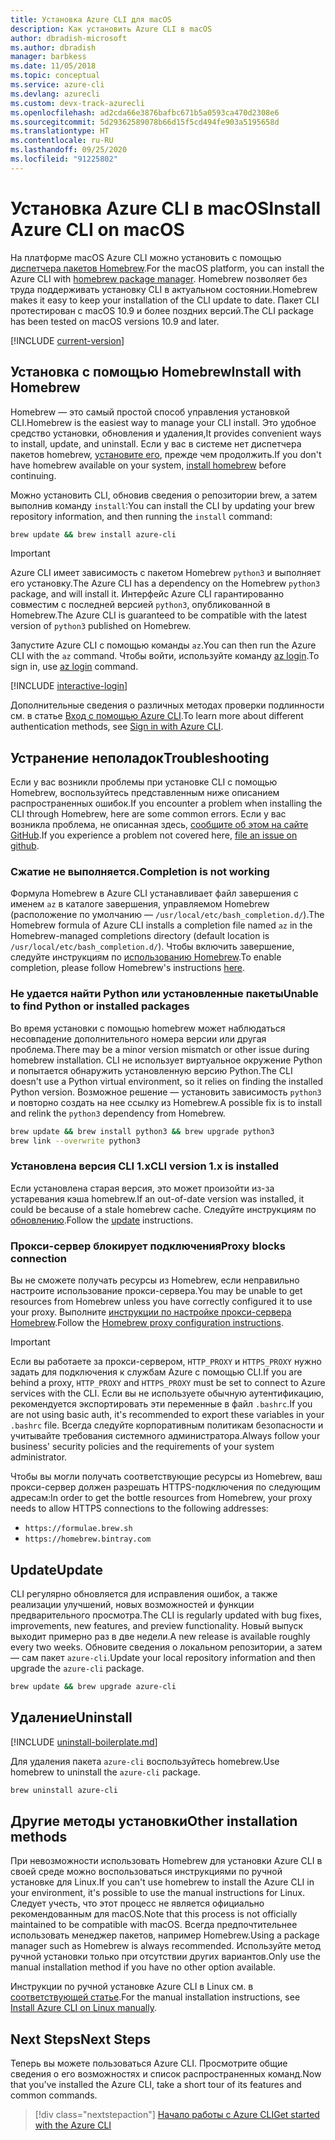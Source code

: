 ```yaml
---
title: Установка Azure CLI для macOS
description: Как установить Azure CLI в macOS
author: dbradish-microsoft
ms.author: dbradish
manager: barbkess
ms.date: 11/05/2018
ms.topic: conceptual
ms.service: azure-cli
ms.devlang: azurecli
ms.custom: devx-track-azurecli
ms.openlocfilehash: ad2cda66e3876bafbc671b5a0593ca470d2308e6
ms.sourcegitcommit: 5d29362589078b66d15f5cd494fe903a5195658d
ms.translationtype: HT
ms.contentlocale: ru-RU
ms.lasthandoff: 09/25/2020
ms.locfileid: "91225802"
---
```

# <a name="install-azure-cli-on-macos"></a><span data-ttu-id="a8c74-103">Установка Azure CLI в macOS</span><span class="sxs-lookup"><span data-stu-id="a8c74-103">Install Azure CLI on macOS</span></span>

<span data-ttu-id="a8c74-104">На платформе macOS Azure CLI можно установить с помощью [диспетчера пакетов Homebrew](https://brew.sh).</span><span class="sxs-lookup"><span data-stu-id="a8c74-104">For the macOS platform, you can install the Azure CLI with [homebrew package manager](https://brew.sh).</span></span> <span data-ttu-id="a8c74-105">Homebrew позволяет без труда поддерживать установку CLI в актуальном состоянии.</span><span class="sxs-lookup"><span data-stu-id="a8c74-105">Homebrew makes it easy to keep your installation of the CLI update to date.</span></span> <span data-ttu-id="a8c74-106">Пакет CLI протестирован с macOS 10.9 и более поздних версий.</span><span class="sxs-lookup"><span data-stu-id="a8c74-106">The CLI package has been tested on macOS versions 10.9 and later.</span></span>

[!INCLUDE [current-version](includes/current-version.md)]

## <a name="install-with-homebrew"></a><span data-ttu-id="a8c74-107">Установка с помощью Homebrew</span><span class="sxs-lookup"><span data-stu-id="a8c74-107">Install with Homebrew</span></span>

<span data-ttu-id="a8c74-108">Homebrew — это самый простой способ управления установкой CLI.</span><span class="sxs-lookup"><span data-stu-id="a8c74-108">Homebrew is the easiest way to manage your CLI install.</span></span> <span data-ttu-id="a8c74-109">Это удобное средство установки, обновления и удаления,</span><span class="sxs-lookup"><span data-stu-id="a8c74-109">It provides convenient ways to install, update, and uninstall.</span></span>
<span data-ttu-id="a8c74-110">Если у вас в системе нет диспетчера пакетов homebrew, [установите его](https://docs.brew.sh/Installation.html), прежде чем продолжить.</span><span class="sxs-lookup"><span data-stu-id="a8c74-110">If you don't have homebrew available on your system, [install homebrew](https://docs.brew.sh/Installation.html) before continuing.</span></span>

<span data-ttu-id="a8c74-111">Можно установить CLI, обновив сведения о репозитории brew, а затем выполнив команду `install`:</span><span class="sxs-lookup"><span data-stu-id="a8c74-111">You can install the CLI by updating your brew repository information, and then running the `install` command:</span></span>

```bash
brew update && brew install azure-cli
```

> [!IMPORTANT]
>
> <span data-ttu-id="a8c74-112">Azure CLI имеет зависимость с пакетом Homebrew `python3` и выполняет его установку.</span><span class="sxs-lookup"><span data-stu-id="a8c74-112">The Azure CLI has a dependency on the Homebrew `python3` package, and will install it.</span></span>
> <span data-ttu-id="a8c74-113">Интерфейс Azure CLI гарантированно совместим с последней версией `python3`, опубликованной в Homebrew.</span><span class="sxs-lookup"><span data-stu-id="a8c74-113">The Azure CLI is guaranteed to be compatible with the latest version of `python3` published on Homebrew.</span></span>

<span data-ttu-id="a8c74-114">Запустите Azure CLI с помощью команды `az`.</span><span class="sxs-lookup"><span data-stu-id="a8c74-114">You can then run the Azure CLI with the `az` command.</span></span> <span data-ttu-id="a8c74-115">Чтобы войти, используйте команду [az login](/cli/azure/reference-index#az-login).</span><span class="sxs-lookup"><span data-stu-id="a8c74-115">To sign in, use [az login](/cli/azure/reference-index#az-login) command.</span></span>

[!INCLUDE [interactive-login](includes/interactive-login.md)]

<span data-ttu-id="a8c74-116">Дополнительные сведения о различных методах проверки подлинности см. в статье [Вход с помощью Azure CLI](authenticate-azure-cli.md).</span><span class="sxs-lookup"><span data-stu-id="a8c74-116">To learn more about different authentication methods, see [Sign in with Azure CLI](authenticate-azure-cli.md).</span></span>

## <a name="troubleshooting"></a><span data-ttu-id="a8c74-117">Устранение неполадок</span><span class="sxs-lookup"><span data-stu-id="a8c74-117">Troubleshooting</span></span>

<span data-ttu-id="a8c74-118">Если у вас возникли проблемы при установке CLI с помощью Homebrew, воспользуйтесь представленным ниже описанием распространенных ошибок.</span><span class="sxs-lookup"><span data-stu-id="a8c74-118">If you encounter a problem when installing the CLI through Homebrew, here are some common errors.</span></span> <span data-ttu-id="a8c74-119">Если у вас возникла проблема, не описанная здесь, [сообщите об этом на сайте GitHub](https://github.com/Azure/azure-cli/issues).</span><span class="sxs-lookup"><span data-stu-id="a8c74-119">If you experience a problem not covered here, [file an issue on github](https://github.com/Azure/azure-cli/issues).</span></span>

### <a name="completion-is-not-working"></a><span data-ttu-id="a8c74-120">Сжатие не выполняется.</span><span class="sxs-lookup"><span data-stu-id="a8c74-120">Completion is not working</span></span>

<span data-ttu-id="a8c74-121">Формула Homebrew в Azure CLI устанавливает файл завершения с именем `az` в каталоге завершения, управляемом Homebrew (расположение по умолчанию — `/usr/local/etc/bash_completion.d/`).</span><span class="sxs-lookup"><span data-stu-id="a8c74-121">The Homebrew formula of Azure CLI installs a completion file named `az` in the Homebrew-managed completions directory (default location is `/usr/local/etc/bash_completion.d/`).</span></span> <span data-ttu-id="a8c74-122">Чтобы включить завершение, следуйте инструкциям по [использованию Homebrew](https://docs.brew.sh/Shell-Completion).</span><span class="sxs-lookup"><span data-stu-id="a8c74-122">To enable completion, please follow Homebrew's instructions [here](https://docs.brew.sh/Shell-Completion).</span></span>

### <a name="unable-to-find-python-or-installed-packages"></a><span data-ttu-id="a8c74-123">Не удается найти Python или установленные пакеты</span><span class="sxs-lookup"><span data-stu-id="a8c74-123">Unable to find Python or installed packages</span></span>

<span data-ttu-id="a8c74-124">Во время установки с помощью homebrew может наблюдаться несовпадение дополнительного номера версии или другая проблема.</span><span class="sxs-lookup"><span data-stu-id="a8c74-124">There may be a minor version mismatch or other issue during homebrew installation.</span></span> <span data-ttu-id="a8c74-125">CLI не использует виртуальное окружение Python и попытается обнаружить установленную версию Python.</span><span class="sxs-lookup"><span data-stu-id="a8c74-125">The CLI doesn't use a Python virtual environment, so it relies on finding the installed Python version.</span></span> <span data-ttu-id="a8c74-126">Возможное решение — установить зависимость `python3` и повторно создать на нее ссылку из Homebrew.</span><span class="sxs-lookup"><span data-stu-id="a8c74-126">A possible fix is to install and relink the `python3` dependency from Homebrew.</span></span>

```bash
brew update && brew install python3 && brew upgrade python3
brew link --overwrite python3
```

### <a name="cli-version-1x-is-installed"></a><span data-ttu-id="a8c74-127">Установлена версия CLI 1.x</span><span class="sxs-lookup"><span data-stu-id="a8c74-127">CLI version 1.x is installed</span></span>

<span data-ttu-id="a8c74-128">Если установлена старая версия, это может произойти из-за устаревания кэша homebrew.</span><span class="sxs-lookup"><span data-stu-id="a8c74-128">If an out-of-date version was installed, it could be because of a stale homebrew cache.</span></span> <span data-ttu-id="a8c74-129">Следуйте инструкциям по [обновлению](#update).</span><span class="sxs-lookup"><span data-stu-id="a8c74-129">Follow the [update](#update) instructions.</span></span>

### <a name="proxy-blocks-connection"></a><span data-ttu-id="a8c74-130">Прокси-сервер блокирует подключения</span><span class="sxs-lookup"><span data-stu-id="a8c74-130">Proxy blocks connection</span></span>

<span data-ttu-id="a8c74-131">Вы не сможете получать ресурсы из Homebrew, если неправильно настроите использование прокси-сервера.</span><span class="sxs-lookup"><span data-stu-id="a8c74-131">You may be unable to get resources from Homebrew unless you have correctly configured it to use your proxy.</span></span> <span data-ttu-id="a8c74-132">Выполните [инструкции по настройке прокси-сервера Homebrew](https://docs.brew.sh/Manpage#using-homebrew-behind-a-proxy).</span><span class="sxs-lookup"><span data-stu-id="a8c74-132">Follow the [Homebrew proxy configuration instructions](https://docs.brew.sh/Manpage#using-homebrew-behind-a-proxy).</span></span>

> [!IMPORTANT]
> <span data-ttu-id="a8c74-133">Если вы работаете за прокси-сервером, `HTTP_PROXY` и `HTTPS_PROXY` нужно задать для подключения к службам Azure с помощью CLI.</span><span class="sxs-lookup"><span data-stu-id="a8c74-133">If you are behind a proxy, `HTTP_PROXY` and `HTTPS_PROXY` must be set to connect to Azure services with the CLI.</span></span>
> <span data-ttu-id="a8c74-134">Если вы не используете обычную аутентификацию, рекомендуется экспортировать эти переменные в файл `.bashrc`.</span><span class="sxs-lookup"><span data-stu-id="a8c74-134">If you are not using basic auth, it's recommended to export these variables in your `.bashrc` file.</span></span>
> <span data-ttu-id="a8c74-135">Всегда следуйте корпоративным политикам безопасности и учитывайте требования системного администратора.</span><span class="sxs-lookup"><span data-stu-id="a8c74-135">Always follow your business' security policies and the requirements of your system administrator.</span></span>

<span data-ttu-id="a8c74-136">Чтобы вы могли получать соответствующие ресурсы из Homebrew, ваш прокси-сервер должен разрешать HTTPS-подключения по следующим адресам:</span><span class="sxs-lookup"><span data-stu-id="a8c74-136">In order to get the bottle resources from Homebrew, your proxy needs to allow HTTPS connections to the following addresses:</span></span>

* `https://formulae.brew.sh`
* `https://homebrew.bintray.com`

## <a name="update"></a><span data-ttu-id="a8c74-137">Update</span><span class="sxs-lookup"><span data-stu-id="a8c74-137">Update</span></span>

<span data-ttu-id="a8c74-138">CLI регулярно обновляется для исправления ошибок, а также реализации улучшений, новых возможностей и функции предварительного просмотра.</span><span class="sxs-lookup"><span data-stu-id="a8c74-138">The CLI is regularly updated with bug fixes, improvements, new features, and preview functionality.</span></span> <span data-ttu-id="a8c74-139">Новый выпуск выходит примерно раз в две недели.</span><span class="sxs-lookup"><span data-stu-id="a8c74-139">A new release is available roughly every two weeks.</span></span> <span data-ttu-id="a8c74-140">Обновите сведения о локальном репозитории, а затем — сам пакет `azure-cli`.</span><span class="sxs-lookup"><span data-stu-id="a8c74-140">Update your local repository information and then upgrade the `azure-cli` package.</span></span>

```bash
brew update && brew upgrade azure-cli
```

## <a name="uninstall"></a><span data-ttu-id="a8c74-141">Удаление</span><span class="sxs-lookup"><span data-stu-id="a8c74-141">Uninstall</span></span>

[!INCLUDE [uninstall-boilerplate.md](includes/uninstall-boilerplate.md)]

<span data-ttu-id="a8c74-142">Для удаления пакета `azure-cli` воспользуйтесь homebrew.</span><span class="sxs-lookup"><span data-stu-id="a8c74-142">Use homebrew to uninstall the `azure-cli` package.</span></span>

```bash
brew uninstall azure-cli
```

## <a name="other-installation-methods"></a><span data-ttu-id="a8c74-143">Другие методы установки</span><span class="sxs-lookup"><span data-stu-id="a8c74-143">Other installation methods</span></span>

<span data-ttu-id="a8c74-144">При невозможности использовать Homebrew для установки Azure CLI в своей среде можно воспользоваться инструкциями по ручной установке для Linux.</span><span class="sxs-lookup"><span data-stu-id="a8c74-144">If you can't use homebrew to install the Azure CLI in your environment, it's possible to use the manual instructions for Linux.</span></span> <span data-ttu-id="a8c74-145">Следует учесть, что этот процесс не является официально рекомендованным для macOS.</span><span class="sxs-lookup"><span data-stu-id="a8c74-145">Note that this process is not officially maintained to be compatible with macOS.</span></span> <span data-ttu-id="a8c74-146">Всегда предпочтительнее использовать менеджер пакетов, например Homebrew.</span><span class="sxs-lookup"><span data-stu-id="a8c74-146">Using a package manager such as Homebrew is always recommended.</span></span> <span data-ttu-id="a8c74-147">Используйте метод ручной установки только при отсутствии других вариантов.</span><span class="sxs-lookup"><span data-stu-id="a8c74-147">Only use the manual installation method if you have no other option available.</span></span>

<span data-ttu-id="a8c74-148">Инструкции по ручной установке Azure CLI в Linux см. в [соответствующей статье](install-azure-cli-linux.md).</span><span class="sxs-lookup"><span data-stu-id="a8c74-148">For the manual installation instructions, see [Install Azure CLI on Linux manually](install-azure-cli-linux.md).</span></span>

## <a name="next-steps"></a><span data-ttu-id="a8c74-149">Next Steps</span><span class="sxs-lookup"><span data-stu-id="a8c74-149">Next Steps</span></span>

<span data-ttu-id="a8c74-150">Теперь вы можете пользоваться Azure CLI. Просмотрите общие сведения о его возможностях и список распространенных команд.</span><span class="sxs-lookup"><span data-stu-id="a8c74-150">Now that you've installed the Azure CLI, take a short tour of its features and common commands.</span></span>

> [!div class="nextstepaction"]
> [<span data-ttu-id="a8c74-151">Начало работы с Azure CLI</span><span class="sxs-lookup"><span data-stu-id="a8c74-151">Get started with the Azure CLI</span></span>](get-started-with-azure-cli.md)